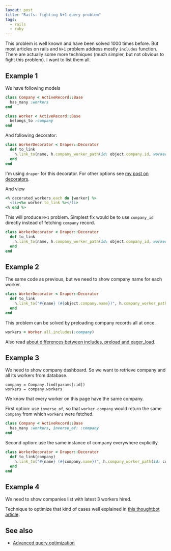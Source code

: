 ```yaml
---
layout: post
title: "Rails: fighting N+1 query problem"
tags:
  - rails
  - ruby
---
```


This problem is well known and have been solved 1000 times before. But most articles on rails and `N+1` problem address mostly `includes` function. There are actually some more techniques (much simpler, but not obvious to fight this problem). I want to list them all.



## Example 1

We have following models

```ruby
class Company < ActiveRecord::Base
  has_many :workers
end

class Worker < ActiveRecord::Base
  belongs_to :company
end
```

And following decorator:

```ruby
class WorkerDecorator < Draper::Decorator
  def to_link
    h.link_to(name, h.company_worker_path(id: object.company.id, worker_id: object.id))
  end
end
```

I'm using `draper` for this decorator. For other options see [my post on decorators](/ruby-decorators).

And view

```ruby
<% decorated_workers.each do |worker| %>
  <li><%= worker.to_link %></li>
<% end %>
```

This will produce `N+1` problem. Simplest fix would be to use `company_id` directly instead of fetching `company` record.

```ruby
class WorkerDecorator < Draper::Decorator
  def to_link
    h.link_to(name, h.company_worker_path(id: object.company_id, worker_id: object.id))
  end
end
```

## Example 2

The same code as previous, but we need to show company name for each worker.

```ruby
class WorkerDecorator < Draper::Decorator
  def to_link
    h.link_to("#{name} (#{object.company.name})", h.company_worker_path(id: object.company.id, worker_id: object.id))
  end
end
```

This problem can be solved by preloading company records all at once.

```ruby
workers = Worker.all.includes(:company)
```

Also read [about differences between includes, preload and eager_load](http://blog.arkency.com/2013/12/rails4-preloading/).

## Example 3

We need to show company dashboard. So we want to retrieve company and all its workers from database.

```
company = Company.find(params[:id])
workers = company.workers
```

We know that every worker on this page have the same company.

First option: use `inverse_of`, so that `worker.company` would return the same `company` from which `workers` were fetched.

```ruby
class Company < ActiveRecord::Base
  has_many :workers, inverse_of: :company
end
```

Second option: use the same instance of company everywhere explicitly.

```ruby
class WorkerDecorator < Draper::Decorator
  def to_link(company)
    h.link_to("#{name} (#{company.name})", h.company_worker_path(id: company.id, worker_id: object.id))
  end
end
```

## Example 4

We need to show companies list with latest 3 workers hired.

Technique to optimize that kind of cases well explained in [this thoughtbot article](https://robots.thoughtbot.com/active-record-eager-loading-with-query-objects-and-decorators).


## See also

- [Advanced query optimization](https://thoughtbot.com/upcase/videos/advanced-query-optimization)
